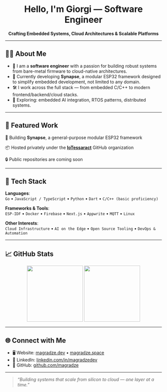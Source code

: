 <h1 align="center">Hello, I'm Giorgi — Software Engineer</h1>

<p align="center">
  <strong>Crafting Embedded Systems, Cloud Architectures & Scalable Platforms</strong>
</p>

---

## 👨‍💻 About Me

- 🔧 I am a **software engineer** with a passion for building robust systems from bare-metal firmware to cloud-native architectures.
- 🌿 Currently developing **Synapse**, a modular ESP32 framework designed to simplify embedded development, not limited to any domain.
- 🛠️ I work across the full stack — from embedded C/C++ to modern frontend/backend/cloud stacks.
- 🧠 Exploring: embedded AI integration, RTOS patterns, distributed systems.

---

## 🧠 Featured Work

🔌 Building **Synapse**, a general-purpose modular ESP32 framework  

📦 Hosted privately under the [**IoTessaract**](https://github.com/iotessaract) GitHub organization  

🔒 Public repositories are coming soon

---

## 🔧 Tech Stack

**Languages**:  
`Go` • `JavaScript / TypeScript` • `Python` • `Dart` • `C/C++ (basic proficiency)`

**Frameworks & Tools**:  
`ESP-IDF` • `Docker` • `Firebase` • `Next.js` • `Appwrite` • `MQTT` • `Linux`

**Other Interests**:  
`Cloud Infrastructure` • `AI on the Edge` • `Open Source Tooling` • `DevOps & Automation`

---

## 📈 GitHub Stats

<p align="center">
  <img src="https://github-readme-stats.vercel.app/api?username=magradze&show_icons=true&theme=github_dark&hide_border=true" height="180" />
  <img src="https://github-readme-stats.vercel.app/api/top-langs/?username=magradze&layout=compact&theme=github_dark&hide_border=true" height="180"/>
</p>

---

## 🌐 Connect with Me

- 🖥️ Website: [magradze.dev](https://magradze.dev) • [magradze.space](https://magradze.space)  
- 🔗 LinkedIn: [linkedin.com/in/magradzedev](https://www.linkedin.com/in/magradzedev/)  
- 📁 GitHub: [github.com/magradze](https://github.com/magradze)

---

> *“Building systems that scale from silicon to cloud — one layer at a time.”*

